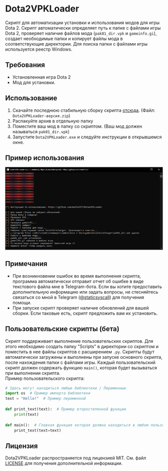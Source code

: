 # Dota2VPKLoader
Скрипт для автоматизации установки и использования модов для игры Dota 2. Скрипт автоматически определяет путь к папке с файлами игры Dota 2, проверяет наличие файлов мода (`pak01_dir.vpk` и `gameinfo.gi`), создает необходимые папки и копирует файлы мода в соответствующие директории. Для поиска папки с файлами игры используется реестр Windows.

## Требования
- Установленная игра Dota 2
- Мод для установки.

## Использование
1. Скачайте последнюю стабильную сборку скрипта [отсюда](https://github.com/meth1337/Dota2VPKLoader/releases/latest). (Файл: `Dota2VPKLoader-версия.zip`)
2. Распакуйте архив в отдельную папку
3. Поместите ваш мод в папку со скриптом. (Ваш мод должен называться `pak01_dir.vpk`)
4. Запустите `Dota2VPKLoader.exe` и следуйте инструкции в открывшемся окне.

## Пример использования
<img src="ass/ss.png">

## Примечания
- При возникновении ошибок во время выполнения скрипта, программа автоматически отправит отчет об ошибке в виде текстового файла мне в Telegram-бота. Если вы хотите предоставить дополнительную информацию или задать вопросы, не стесняйтесь связаться со мной в Telegram ([@staticsyscall](https://t.me/staticsyscall)) для получения помощи.
- При запуске скрипт проверяет наличие обновлений для вашей сборки. Если таковые есть, скрипт предложить вам их установить.

## Пользовательские скрипты (бета)
Скрипт поддерживает выполнение пользовательских скриптов. Для этого необходимо создать папку "Scripts" в директории со скриптом и поместить в нее файлы скриптов с расширением `.py`. Скрипты будут автоматически загружены и выполнены при запуске основного скрипта, после нахождения папки с файлами игры. Каждый пользовательский скрипт должен содержать функцию `main()`, которая будет вызываться при выполнении скрипта.<br>
Пример пользовательского скрипта:
```Python
# Здесь могут находиться любые библиотеки / Переменные
import os  # Пример импорта библиотеки
text = "Hello!"  # Пример переменной

def print_text(text):  # Пример второстепенной функции  
    print(text)
    
def main():  # Главная функция которая должна находиться в любом пользовательском скрипте, основной скрипт будет выполнять все то что находиться в этой функции
    print_text(text=text)
```

## Лицензия
Dota2VPKLoader распространяется под лицензией MIT. См. файл [LICENSE](https://github.com/meth1337/Dota2VPKLoader/blob/main/LICENSE.md) для получения дополнительной информации.
